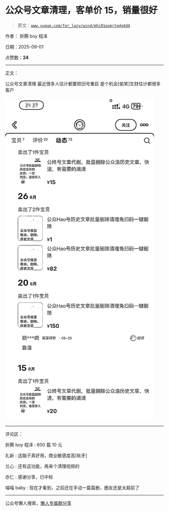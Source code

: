 # 公众号文章清理，客单价 15，销量很好

> 原文：[`www.yuque.com/for_lazy/wind/mhi91oomrtgdg4d4`](https://www.yuque.com/for_lazy/wind/mhi91oomrtgdg4d4)

作者： 折腾 boy 程泽

日期：2025-09-01

点赞数：**24**

* * *

正文：

公众号文章清理 最近很多人估计都要把旧号重启 是个机会[偷笑]生财估计都很多客户

![](img/192dde47bac7e82c4617b976e16b57eb.png "None")

* * *

评论区：

折腾 boy 程泽 : 600 篇 10 元

礼新 : 这脑子真好用，商业敏感度高[呲牙]

兰心 : 还有这功能，再来个清理视频的

亦仁 : 感谢分享，已中标

喵喵 baby : 现在才看到，之前还在手动一篇篇删，圈友还是太超前了

* * *

公众号懒人搜索，[懒人专属群分享](https://lazybook.fun/#/blog/group)